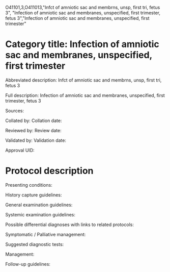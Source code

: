 O41101,3,O411013,"Infct of amniotic sac and membrns, unsp, first tri, fetus 3", "Infection of amniotic sac and membranes, unspecified, first trimester, fetus 3","Infection of amniotic sac and membranes, unspecified, first trimester"
# Category title: Infection of amniotic sac and membranes, unspecified, first trimester

Abbreviated description: Infct of amniotic sac and membrns, unsp, first tri, fetus 3

Full description: Infection of amniotic sac and membranes, unspecified, first trimester, fetus 3

Sources:

Collated by:
Collation date:

Reviewed by:
Review date:

Validated by:
Validation date:

Approval UID:

# Protocol description

Presenting conditions:

History capture guidelines:

General examination guidelines:

Systemic examination guidelines:

Possible differential diagnoses with links to related protocols:

Symptomatic / Palliative management:

Suggested diagnostic tests:

Management:

Follow-up guidelines:
